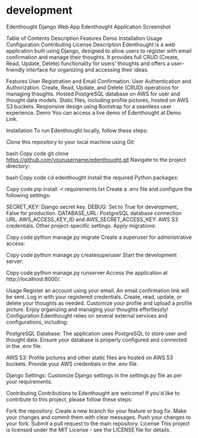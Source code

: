 # development
Edenthought Django Web App
Edenthought
Application Screenshot

Table of Contents
Description
Features
Demo
Installation
Usage
Configuration
Contributing
License
Description
Edenthought is a web application built using Django, designed to allow users to register with email confirmation and manage their thoughts. It provides full CRUD (Create, Read, Update, Delete) functionality for users' thoughts and offers a user-friendly interface for organizing and accessing their ideas.

Features
User Registration and Email Confirmation.
User Authentication and Authorization.
Create, Read, Update, and Delete (CRUD) operations for managing thoughts.
Hosted PostgreSQL database on AWS for user and thought data models.
Static files, including profile pictures, hosted on AWS S3 buckets.
Responsive design using Bootstrap for a seamless user experience.
Demo
You can access a live demo of Edenthought at Demo Link.

Installation
To run Edenthought locally, follow these steps:

Clone this repository to your local machine using Git:

bash
Copy code
git clone https://github.com/yourusername/edenthought.git
Navigate to the project directory:

bash
Copy code
cd edenthought
Install the required Python packages:

Copy code
pip install -r requirements.txt
Create a .env file and configure the following settings:

SECRET_KEY: Django secret key.
DEBUG: Set to True for development, False for production.
DATABASE_URL: PostgreSQL database connection URL.
AWS_ACCESS_KEY_ID and AWS_SECRET_ACCESS_KEY: AWS S3 credentials.
Other project-specific settings.
Apply migrations:

Copy code
python manage.py migrate
Create a superuser for administrative access:

Copy code
python manage.py createsuperuser
Start the development server:

Copy code
python manage.py runserver
Access the application at http://localhost:8000/.

Usage
Register an account using your email. An email confirmation link will be sent.
Log in with your registered credentials.
Create, read, update, or delete your thoughts as needed.
Customize your profile and upload a profile picture.
Enjoy organizing and managing your thoughts effortlessly!
Configuration
Edenthought relies on several external services and configurations, including:

PostgreSQL Database: The application uses PostgreSQL to store user and thought data. Ensure your database is properly configured and connected in the .env file.

AWS S3: Profile pictures and other static files are hosted on AWS S3 buckets. Provide your AWS credentials in the .env file.

Django Settings: Customize Django settings in the settings.py file as per your requirements.

Contributing
Contributions to Edenthought are welcome! If you'd like to contribute to this project, please follow these steps:

Fork the repository.
Create a new branch for your feature or bug fix.
Make your changes and commit them with clear messages.
Push your changes to your fork.
Submit a pull request to the main repository.
License
This project is licensed under the MIT License - see the LICENSE file for details.
